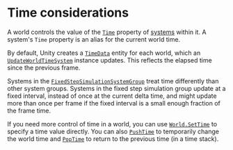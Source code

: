 # Time considerations

A world controls the value of the [`Time`](xref:Unity.Entities.ComponentSystemBase.Time) property of [systems](concepts-systems.md) within it. A system's `Time` property is an alias for the current world time.

By default, Unity creates a [`TimeData`](xref:Unity.Core.TimeData) entity for each world, which an [`UpdateWorldTimeSystem`](xref:Unity.Entities.UpdateWorldTimeSystem) instance updates. This reflects the elapsed time since the previous frame.

Systems in the [`FixedStepSimulationSystemGroup`](xref:Unity.Entities.FixedStepSimulationSystemGroup) treat time differently than other system groups. Systems in the fixed step simulation group update at a fixed interval, instead of once at the current delta time, and might update more than once per frame if the fixed interval is a small enough fraction of the frame time.

If you need more control of time in a world, you can use [`World.SetTime`](ref:Unity.Entities.World.SetTime(Unity.Core.TimeData)) to specify a time value directly. You can also [`PushTime`](xref:Unity.Entities.World.PushTime(Unity.Core.TimeData)) to temporarily change the world time and [`PopTime`](xref:Unity.Entities.World.PopTime) to return to the previous time (in a time stack).